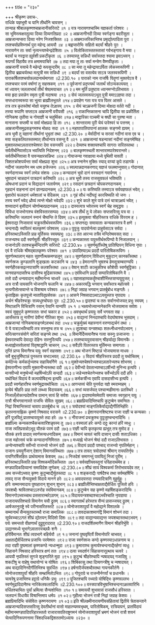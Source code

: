 +++
title = "२३०"

+++
श्रीकृष्ण उवाच-.  
राधिके यज्ञभूमौ च यानि तीर्थानि चावसन् ।  
तान्याह श्रीबालकृष्णश्चाम्रजानीसरित्तटे ॥१ ॥
यत्र नारायणश्चास्मि यज्ञकर्ता परेश्वरः ।  
सा भूमिस्त्वक्षरतुल्या दिव्या दिव्यगतिप्रदा ॥२ ॥
आम्रजानीनदी दिव्या स्वर्गङ्गा बदरीसुता ।  
आम्रजान्यप्सरा दिव्या नरेण निजशक्तितः ॥३ ॥
आम्रमञ्जरिकाभिश्च प्रमृद्योत्पादिता पुरा ।  
तपश्चर्याप्रविघ्नार्थं पुरा महेन्द्र आययौ ॥४ ॥
बह्वप्सरोभिः सहितो बदर्यां श्रीहरेः पुरः ।  
नारायणेन ताः सर्वा नृत्यन्त्यश्चेन्द्रदेशिताः ॥५ ॥
विलोकितास्ततस्तासां गर्वभङ्गाय वै मया ।  
बदर्यां च नरद्वारा ह्युर्वशी प्रकटीकृता ॥६ ॥
तस्यास्तु सन्निधौ सर्वास्तदा श्यामा इवाऽभवन् ।  
रूपगर्वं विहायैव तत्र क्षमामयाचिरे ॥७ ॥
तदा मया तु ताः सर्वा मन्त्रेण वैष्णवीकृताः ।  
आम्रजानीं ययाचे वै महेन्द्रो रूपसुन्दरीम् ॥८ ॥
सा मया तु महेन्द्रायाऽर्पिता त्वेकस्वरूपिणी ।  
द्वितीया ब्रह्मचर्यस्था मत्पुत्री मम सन्निधौ ॥९ ॥
बदर्यां सा वसत्येव साऽत्र जलस्वरूपिणी ।  
पाराकर्षितपश्चर्याफलदानार्थमागता ॥2.230.१० ॥
पाराको नाम राजर्षिः पितॄणां मुक्तयेऽत्र वै ।  
तपश्चचार परमं वर्षाणां तु सहस्रकम् ॥११ ॥
पूर्वजानां प्रतृप्त्यर्थं जलार्थं सोऽप्यकल्पयत् ।  
मां ध्यायन् जललाभार्थं तीर्थं श्रेष्ठमयाचत ॥१ २॥
मम मूर्तिं प्रतुष्टाव ध्यानमग्नोऽतिभावतः ।  
मया हृदा प्रसन्नेन स्मृता पुत्री मदाश्रया ॥१३ ॥
सेयं जलस्वरूपाऽभूत् पुत्री ममाऽऽज्ञया तदा ।  
सप्तधारास्वरूपा सा भूत्वा ब्राह्मीलभूतले ॥१४॥
प्रवाहेण गता यत्र यत्र पितर आसते ।  
तत्र तत्र कृतस्तेषां मोक्षो ययुश्च तेऽक्षरम् ॥१५ ॥
सेयं चाऽम्रजनी दिव्या मोक्षदा वर्तते नदी ।  
तस्या रूपाणि सप्ताऽत्र आम्रजानी वरीयसी ॥१६ ॥
राकान्तिकासना चापि द्वितीया सा प्रकीर्तिता ।  
गोनिकषा तृतीया च गोयाज्ञी च चतुर्थिका ॥१७॥
माद्वारिका पञ्चमी च षष्ठी सा पुरुषा मता ।  
मानासना सप्तमी च सर्वा मोक्षप्रदा हि ताः ॥१८ ॥
शान्तारामा पुरी चेयं पारेश्वरं च पत्तनम् ।  
आम्रजानीसमुद्रसङ्गमश्च मोक्षदः सदा ॥१ ९॥
महापापातिपापानां क्षालकः सङ्गमो ह्ययम् ।  
अत्र भूमौ तु यज्ञानां तीर्थानां भूभृतां तथा ॥2.230.२० ॥
मेर्वादीनां च सरसां नदीनां वास एव च ।  
मया सङ्कल्पितस्तस्मात् तीर्थान्यत्र वसन्तु वै ॥२१ ॥
आम्रजान्यां षडन्यासां नदीनां सङ्गमेष्विह ।  
मुक्तास्तथाऽवताराश्चेश्वरा देवा वसन्त्वपि ॥२२॥
देव्यश्च शक्तयश्चापि सागराः सरितस्तथा ।  
सर्वतीर्थनिवासोऽत्र भवत्विति निदेशनम् ॥२३ ॥
बालकृष्णस्थली शान्तारामपारेश्वरान्तरे।  
सर्वतीर्थनिवासा वै पावन्यक्षरसन्निभा ॥२४॥
गोयाजन्या गवाक्षाया मध्ये पृथिवी यावती ।  
त्रिशतक्रोशपर्यन्ता सर्वा मोक्षप्रदा शुभा ॥२५॥
अत्र स्नानेन मुक्तिः स्याद् वाप्यां कूपे तडागके ।  
नदीनां जलपानेन मम धाम व्रजेज्जनः ॥२६॥
स्वल्पान्नदानकरणाद् यज्ञजं फलमाप्नुयात्॥
गोदानात् स्वर्णदानाच्च स्वर्गं लभेन्न संशयः ॥२७॥
कन्यादानं भुवो दानं वस्त्रदानं गवार्पणम् ।  
भूषादानं चान्नदानं पात्रदानं करिष्यति ॥२८॥
अत्र भूमौ तस्य राजसूयफलं भविष्यति ।  
ओषधानां प्रदानं च विद्यादानं जलार्पणम् ॥२९॥
रसदानं छत्रदानं चोपकरणदानकम् ।  
गृहदानं वाहनानां दानं ज्ञानप्रदानकम् ॥2.230.३ ०॥
यः करिष्यति तस्याऽत्र सर्वयज्ञफलं भवेत् ।  
वृक्षारोपं फलदानं धर्मशालां च वेदिकाम् ॥३१ ॥
गृहं सौधं नदीघट्टं कारयिष्यति यो जनः ।  
तस्य स्वर्गं भवेद् ध्रौव्यं त्वन्ते मोक्षो भवेदपि ॥३२॥
शुभे काले शुभे पात्रे दत्तं चात्राऽक्षयं भवेत् ।  
शय्यादानं बृसीदानं चोर्णाम्बरप्रदानकम् ॥३३॥
दास्यत्यत्र भवेत्तस्य स्वर्गं चेह समृद्धयः ।  
विविधा राजभोगाश्च वंशविस्तारसम्पदः ॥३४॥
अत्र तीर्थं तु ये लोकाः सप्तसरित्सु यत्र वा ।  
करिष्यन्ति जलपानं स्नानं चैष्यन्ति ते दिवम् ॥३५॥
इत्युक्त्वा श्रीहरिस्तत्र राधिके विरराम ह ।  
ईश्वराद्या निजावासं चक्रुस्तीर्थस्वरूपिणः ॥३६॥
सप्तनद्यः समायाताः कन्यकास्तत्र वै क्षणे ।  
चन्दनाद्यैः स्वपितरं बालकृष्णं परेश्वरम् ॥३७॥
पुपूजुः पादयोर्नत्वा प्राहुर्वसाऽत्र सर्वदा ।  
हरिस्तथाऽस्त्विति प्राह मूर्तिरूपः स्वयम्प्रभुः ॥३८॥
तत आरभ्य तत्रैव मन्दिरेष्ववसत् सदा ।  
राजभ्यश्च ददौ स्वर्णमूर्तीः श्रीहरिरच्युतः ॥३९॥
कन्यकास्ता ययुस्तीर्थरूपिण्यो वै निजालयान् ।  
राजानोऽपि ततश्चक्रुर्मन्दिराणि सरित्तटे ॥2.230.४० ॥
सुवर्णमूर्तीस्तेषु प्रातिष्ठिपन् विधिना नृपाः ।  
एवं वै राधिके श्रीमद्बालकृष्णः परेश्वरः ॥४१ ॥
उपादिश्याऽथ प्रददौ पारितोषिकरूपिणः ।  
सुवर्णस्थालान् महतः सुवर्णोत्थकमण्डलून् ॥४२॥
सुवर्णहारान् विविधान् मुकुटान् कानकाँस्तथा ।  
स्वर्णस्रजः कुण्डलानि शृङ्खलाः कटकानि च ॥४३ ॥
हेमरत्नानि भूषाश्च हेमसूत्राम्बराण्यपि ।  
स्वर्णहीरकसद्रत्नपात्राणि कलशाँस्तथा ॥४४॥
वेषान् शाटीः कञ्चुकीश्च कौशेयीः स्वर्णबुट्टिकाः ।  
यानवाहनदासाँश्च दासीश्च मुद्रिकास्तथा ॥४५॥
एवंविधानि प्रददौ सम्पारितोषिकानि वै ।  
ततो ददौ धन्यवादान् महीमानेभ्य चाध्वरे ॥४६॥
यज्ञसाहाय्यकर्तॄंश्चाशीर्भिस्तत्राप्ययूयुजत् ।  
अत्र रात्रौ पायसानि भोजनानि फलानि च ॥४७॥
अकारयद्धि भगवान् सर्वांस्तत्र महोत्सवे ।  
नृत्यगीतोत्सवान्ते च विशश्राम परेश्वरः ॥४८॥
निद्रां जग्राह भगवान् प्रातर्बुबोध मङ्गलैः ।  
कृताह्निकः कृतपूजो मातापितृप्रसेवकः ॥४९॥
आसने निषसादाऽथाऽऽययुस्तत्र नृपादयः ।  
अर्चनं श्रीहरेश्चक्रुः सन्न्यधुश्चोपदाः पुरः ॥2.230.५०॥
द्वादश्यां च ततः सर्वानभोजयत् प्रभुः स्वयम् ।  
मिष्टान्नानि विचित्राणि रसान् पेयानि यान्यपि ॥५ १ ॥
भक्ष्यभोज्यान्यनेकानि भोजयामास सर्वशः ।  
स्वयं सुबुभुजे कृष्णस्ततः सभां चकार ह ॥५२॥
अवभृथार्थं प्रययुः सर्वे भगवता सह ।  
आसँस्तत्र तु नारीणां देवीनां गीतिका शुभाः ॥५३॥
वाद्यानां निनदाश्चापि वेदघोषाश्च भूसदाम् ।  
आम्रजान्यां गोनिकषासङ्गमेऽवभथं तदा ॥५४॥
चक्रुर्मुख्यं महास्नानं वरुणाद्यर्चनं तथा ।  
ये ये यत्राऽभवँश्चापि तत्र सस्नुश्च तत्र च ॥५५॥
तूपशब्दा यन्त्रशब्दाः शतध्नीध्वनयोऽभवन् ।  
सरित्सागरसंयोगे सरितां सङ्गमे तथा ॥५६ ॥
विमानैर्दिव्ययानैश्च गत्वा सस्नुः प्रजाजनाः ।  
ईश्वराश्चापि देवाद्या देहिनः सस्नुरित्यपि ॥५७॥
ततश्चाययुरावासान् श्रीहर्याद्या विमानकैः ।  
मध्याह्नोत्तरवेलायां पितृश्राद्धानि चाचरन् ॥५८॥
सर्वेऽपि पितरस्तत्र मूर्तिमन्तः समागताः ।  
तृप्तिं प्राप्य विमानैश्च ययुः स्वर्गं सहस्रशः ॥५९॥
अथ भोजनं मिष्टान्नं भोजयामास माधवः ।  
सर्वे बुभुजुर्मिष्टान्नं पुनस्तत्र सभाऽभवत् ॥2.230.६० ॥
विदायं श्रीहरिस्तत्र प्रददौ तु यथोचितम् ।  
कर्मठेभ्यः कर्मकर्तृभ्यश्च सहायिवर्गिणे ॥६ १॥
मुक्तेभ्यश्चेश्वरेभ्यश्चाऽवतारेभ्यश्च शोभनम् ।  
ईश्वराणीभ्य एवापि मुक्तानीभ्यस्तथा ददौ ॥६२॥
देवीभ्यो देवताभ्यश्चाऽऽर्षीभ्यो मुनिभ्य इत्यपि ।  
मानवीभ्यो मनुष्येभ्यो महर्षिभ्योऽपि सन्ददौ ॥६३॥
जडेभ्यश्चेतनेभ्यश्च सर्वेभ्योऽपि ददौ हरिः ।  
यथोचितं विदायं वै कल्पयोषिद्भ्य इत्यपि ॥६४॥
कर्मकर्त्रीभ्य एवापि दासदासीभ्य इत्यपि ।  
प्रददौ स्वर्णहाराँश्च स्वर्णमुद्रायथोचिताः ॥६५॥
आगन्तव्यं चेति पुनर्यदा यज्ञे स्मराम्यहम् ।  
इत्येवं श्रीहरिः प्राह ततो लब्ध्वा विदायकम् ॥६६॥
सभां व्यसर्जयत् पश्चान्महीमानाः प्रतस्थिरे ।  
निजाल्ँलोकान्प्रदेशाँश्च ग्रामान् सायं हि सर्वशः ॥६७॥
द्वादश्यामेवमेवापि समाजाः स्वगृहान् ययुः ।  
रात्रौ श्रीभगवानास्ते राजभिः सेवितः सुखम् ॥६८॥
ब्रह्मप्रियादिभिश्चापि कुटुम्बेन समन्वितः ।  
निद्रां विश्रान्तिरूपां चावाप प्रातर्बुबोध च ॥६९॥
त्रयोदश्यां माङ्गलिकैर्वाद्याद्यैर्गीतिभिर्हरिः ।  
कृतस्नानाह्निकः कृष्णो निषसाद वरासने ॥2.230.७० ॥
ईशानपानशिष्टश्च राजा राज्ञी च कन्यकाः ।  
हरिं पूजयितुं प्रातश्चाययुस्ते तदा हरेः ॥७ १ ॥
नीराजनां प्रचक्रुश्च पुपूजुश्चन्दनादिभिः ।  
ब्राह्मील्यः कन्यकाश्चैकचत्वारिंशन्नृपस्य तु ॥७२॥
वरमालां हरेः कण्ठे ददुः कान्तं हरिं व्यधुः ।  
राजा त्वतिप्रसन्नोऽभूद् यौतकं परमं ददौ ॥७३॥
राज्ञी चापि कृतकृत्या ह्यभूत् तत्र मुमोद ह ।  
यौतकं हरये प्रादात् स्वर्णरूप्यधनादिकम् ॥७४॥
विमानं चायतं चापि दासान् दासीः शताऽधिकाः ।  
राजा महोत्सवं चक्रे कन्यादाननिमित्ततः ॥७५॥
मध्याह्ने भोजनं श्रेष्ठं ददौ राजाऽतिभावतः ।  
अन्येभ्यश्चापि सर्वेभ्यो राजभ्यो भोजनं ददौ ॥७६॥
विदायं प्रददौ पश्चाद् राजभ्यो नृपतिर्महान् ।  
राजानः प्रययुर्नैजान् देशान् विमानसंस्थिताः ॥७७॥
तत्र तावत् त्रयोदश्यां श्रीमान् रायपतिर्नृपः ।  
रायगिरर्षिसहितः प्रार्थयामास केशवम् ॥७८॥
निजदेशं समागन्तुं पावयितुं निजां पुरीम् ।  
हरिस्तथाऽस्त्विति प्राह विश्वकर्मादिकाँस्ततः ॥७९॥
सर्वयज्ञीयवस्तूनां परिहारार्थमेव ह ।  
मण्डपादिकदिव्यानां समादिदेश तूर्णकम् ॥2.230.८०॥
शीघ्रं सायं विश्वकर्मा तिरोभावयदेव तत् ।  
अथ सज्जोऽभवत् कृष्णः कुटुम्बाद्यैर्युतस्तदा ॥८ १॥
शङ्कराद्यैः पार्षदैश्च तथा सर्वमहर्षिभिः ।  
तावद् राजा सैन्ययुक्तो विदाये मानने हरेः ॥८२॥
अवादयत्तदा रम्यवादित्राणि मुहुर्मुहुः ।  
हरिः सम्मानमादाय पुष्पहारान् शुभान् शुभान् ॥८३॥
ब्राह्मीलीभिश्चाक्षताद्यैर्वर्धितः पूजितो हरिः ।  
जयशब्दैः श्रावितश्चाऽऽरुरोह स्वविमानकम् ॥८४॥
कुटुम्बेन सह कृष्णो महर्षिशङ्करादिभिः ।  
विमानगोऽभवच्चाथ प्रससाराम्बरेऽग्रगम् ॥८५॥
विदाययन्त्रशब्दाश्चाऽभवँश्चाति नृपाज्ञया ।  
राजारायपतिश्चाग्रे विमानेन ययौ द्रुतम् ॥८६॥
स्वागतार्थं हरेस्तत्र सैन्यं प्रासज्जयद् द्रुतम् ।  
आर्षजतनुराष्ट्रे स्वे परीनासरितस्तटे ॥८७॥
व्येनोजराशापुर्यां वै महोद्याने विशालके ।  
सम्मानार्थं सैन्ययुतस्तस्थौ राजा समालिकः ॥८८॥
तावदाकाशमार्गाद्वै विमानं शोभनं तदा ।  
सूर्यवच्चाऽऽगतं शीघ्रं द्योतयन् विदिशो दिशः ॥८९॥
तदा वाद्यान्यवाद्यन्त जयशब्दास्तथाऽभवन् ।  
पर्यः समन्ततो वीक्षणार्थं दुद्रुवुरादरात् ॥2.230.९०॥
राजदर्शितमार्गेण विमानं श्रीहरिर्भुवि ।  
उद्यानमध्ये भूभागेऽवातारयच्छन्नैः शनैः ।  
हरिर्विमानतः शीघ्रं त्वग्रभागे बहिर्ययौ ॥९ १॥
जनानां पुष्पवृष्टिर्वै विमानोपरि चाभवत् ।  
अक्षताद्यैर्वर्धितश्च प्रजाभिः परमेश्वरः ॥९२॥
राजा स्वर्णस्रजः कण्ठे कृष्णस्याऽधान्ननाम च ।  
तदा राज्ञी पुष्पमालां कृष्णकण्ठे न्यधान्मुदा ॥९३॥
कुमाराश्च कुमार्यश्चन्दनाद्यैरर्हणां व्यधुः ।  
सिंहासने निषसाद हरिस्तत्र क्षणं ततः ॥९४॥
दत्वा स्वदर्शनं सिंहासनात्तूत्थाय चत्वरे ।  
आययौ नृपतिस्तं सुगजे शृङ्गारिते मुदा ॥९५॥
कुटुम्बं श्रीहरेश्चापि न्यषादयद् गजादिषु ।  
शकटीषु च वाहेषु यथायोग्यं च योषितः ॥९६॥
शिबिकासु तथा दिव्यगन्त्रीषु च न्यषादयत् ।  
अथ वाद्यादिनिनदैर्गीतिभिश्च सुवर्धितः ॥९७॥
हर्षनादैर्जयशब्दैस्तथा गायनकीर्तनैः ।  
व्येनोजराशापुर्यां श्रीहरिः सम्भ्रामितोऽभितः ॥९८॥
गोपुराग्रे च राजन्यैर्नगर्यां च प्रधानकैः ।  
चत्वरेषु प्रजाभिश्च हट्टाग्रे धनिकैः प्रभुः ॥९९॥
पूजितश्चापि रथ्याग्रे योषिद्भिः कृष्णवल्लभः ।  
स्वर्णमुद्रादिदानैश्च नारिकेलफलादिभिः ॥2.230.१००॥
वस्त्रपात्रविभूषाभिश्चन्दनाऽक्षतवारिभिः ।  
वर्धितश्चाभितः पुर्यां भ्रमित्वा सैन्यशोभितः ॥१० १॥
समाययौ शुभावासं राजसौधं हरिस्ततः ।  
जलपानं विधायैव विश्रान्तिमाप धर्मपः ॥१ ०२॥
गृहीत्वा भोजनं रात्रौ निद्रां जग्राह केशवः ।  
ब्रह्मप्रियादिभिः संसेवितः कृष्णनरायणः ॥१ ०३॥
इति श्रीलक्ष्मीनारायणीयसंहितायां द्वितीये त्रेतासन्ताने आम्रजान्यादिसप्तसरित्सु देवतीर्थानां वासो माहात्म्यमवभृथम्, पारितोषिकम्, रात्रियापनं, प्रातर्विदायं महीमानमण्डपादिपरिहारस्ततो राजारायपतिराष्ट्रगमनं व्येनोजराशापुर्यां भ्रमणं भोजनं रात्रौ शयनं चेत्यादिनिरूपणनामा त्रिंशदधिकद्विशततमोऽध्यायः ॥२३० ॥
    
